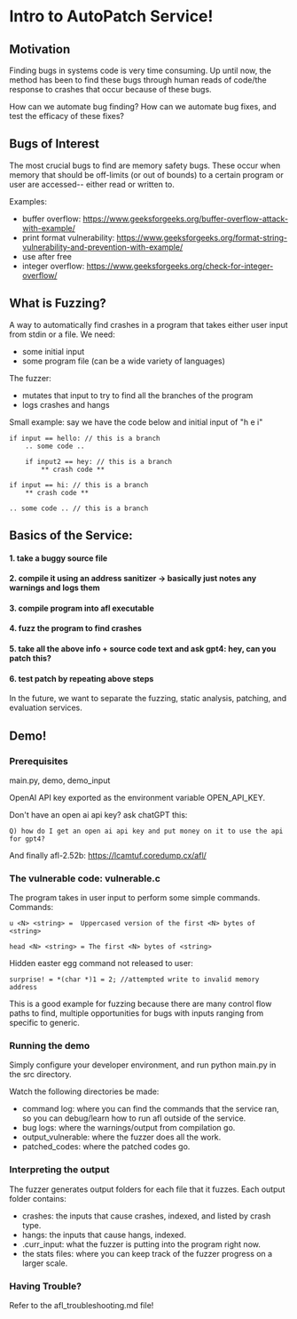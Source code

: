 # Intro to AutoPatch Service!

## Motivation
Finding bugs in systems code is very time consuming. Up until now, the method has been to find these bugs through human reads of code/the response to crashes that occur because of these bugs. 

How can we automate bug finding? How can we automate bug fixes, and test the efficacy of these fixes?

## Bugs of Interest
The most crucial bugs to find are memory safety bugs. These occur when memory that should be off-limits (or out of bounds) to a certain program or user are accessed-- either read or written to.

Examples:
- buffer overflow: https://www.geeksforgeeks.org/buffer-overflow-attack-with-example/
- print format vulnerability: https://www.geeksforgeeks.org/format-string-vulnerability-and-prevention-with-example/
- use after free
- integer overflow: https://www.geeksforgeeks.org/check-for-integer-overflow/



## What is Fuzzing?
A way to automatically find crashes in a program that takes either user input from stdin or a file.
We need:
- some initial input
- some program file (can be a wide variety of languages)

The fuzzer: 
- mutates that input to try to find all the branches of the program 
- logs crashes and hangs

Small example: say we have the code below and initial input of "h e i"

    if input == hello: // this is a branch
        .. some code ..

        if input2 == hey: // this is a branch
            ** crash code **

    if input == hi: // this is a branch
        ** crash code **

    .. some code .. // this is a branch


## Basics of the Service:

#### 1. take a buggy source file
#### 2. compile it using an address sanitizer -> basically just notes any warnings and logs them
#### 3. compile program into afl executable 
#### 4. fuzz the program to find crashes 
#### 5. take all the above info + source code text and ask gpt4: hey, can you patch this?
#### 6. test patch by repeating above steps

In the future, we want to separate the fuzzing, static analysis, patching, and evaluation services.

## Demo!
### Prerequisites
main.py, demo, demo_input

OpenAI API key exported as the environment variable OPEN_API_KEY.


Don't have an open ai api key? ask chatGPT this: 

    Q) how do I get an open ai api key and put money on it to use the api for gpt4?

And finally afl-2.52b: https://lcamtuf.coredump.cx/afl/

### The vulnerable code: vulnerable.c

The program takes in user input to perform some simple commands.
Commands:

    u <N> <string> =  Uppercased version of the first <N> bytes of <string>

    head <N> <string> = The first <N> bytes of <string>
Hidden easter egg command not released to user:

    surprise! = *(char *)1 = 2; //attempted write to invalid memory address

This is a good example for fuzzing because there are many control flow paths to find, multiple opportunities for bugs 
with inputs ranging from specific to generic.

### Running the demo
Simply configure your developer environment, and run python main.py in the src directory. 

Watch the following directories be made:
- command log: where you can find the commands that the service ran, so you can debug/learn how to run afl outside of the service.
- bug logs: where the warnings/output from compilation go.
- output_vulnerable: where the fuzzer does all the work.
- patched_codes: where the patched codes go.

### Interpreting the output
The fuzzer generates output folders for each file that it fuzzes. Each output folder contains:
- crashes: the inputs that cause crashes, indexed, and listed by crash type.
- hangs: the inputs that cause hangs, indexed.
- .curr_input: what the fuzzer is putting into the program right now.
- the stats files: where you can keep track of the fuzzer progress on a larger scale. 

### Having Trouble?

Refer to the afl_troubleshooting.md file!


